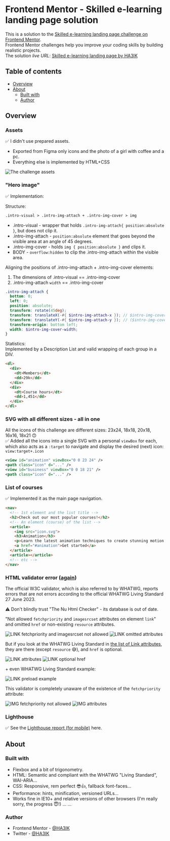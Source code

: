 # Frontend Mentor - Skilled e-learning landing page solution

This is a solution to the [Skilled e-learning landing page challenge on Frontend Mentor](https://www.frontendmentor.io/challenges/skilled-elearning-landing-page-S1ObDrZ8q).  
Frontend Mentor challenges help you improve your coding skills by building realistic projects.  
The solution *live URL*: [Skilled e-learning landing page by HA3IK](https://ha3ik.github.io/fep/skilled-elearning-landing-page)

## Table of contents

- [Overview](#overview)
- [About](#about)
  - [Built with](#built-with)
  - [Author](#author)

## Overview

### Assets

✅ I didn't use prepared assets.
- Exported from Figma only icons and the photo of a girl with coffee and a pc.
- Everything else is implemented by HTML+CSS

![The challenge assets](_challenge/screenshot/assets.png)


### "Hero image"

✅ Implementation:

Structure:
```html
.intro-visual > .intro-img-attach + .intro-img-cover > img
```
- .intro-visual - wrapper that holds `.intro-img-attach{ position:absolute }`, but does not clip it.
- .intro-img-attach - `position:absolute` element that goes beyond the visible area at an angle of 45 degrees.
- .intro-img-cover - holds `img { position:absolute }` and clips it.
- BODY - `overflow:hidden` to clip the .intro-img-attach within the visible area.

Aligning the positions of .intro-img-attach + .intro-img-cover elements:
1. The dimensions of .intro-visual == .intro-img-cover
2. .intro-img-attach `width` == .intro-img-cover
```scss
.intro-img-attach {
  bottom: 0;
  left: 0;
  position: absolute;
  transform: rotate(45deg);
  transform: translateX(-#{ $intro-img-attach-x }); // $intro-img-cover-width / 2
  transform: translateY(-#{ $intro-img-attach-y }); // ($intro-img-cover-width / 4) sin 45deg
  transform-origin: bottom left;
  width: $intro-img-cover-width;
}
```

Statistics:   
Implemented by a Description List and valid wrapping of each group in a DIV.
```html
<dl>
  <div>
    <dt>Members</dt>
    <dd>29k</dd>
  </div>
  <div>
    <dt>Course hours</dt>
    <dd>1,451</dd>
  </div>
</dl>
```

### SVG with all different sizes - all in one

All the icons of this challenge are different sizes: 23x24, 18x18, 20x18, 16x16, 18x21 🙃  
✅ Added all the icons into a single SVG with a personal `viewBox` for each, which also acts as a `:target` to navigate and display the desired (next) icon: `view:target+.icon`

```svg
<view id="animation" viewBox="0 0 23 24" />
<path class="icon" d="..." />
<view id="business" viewBox="0 0 18 21" />
<path class="icon" d="..." />
```

### List of courses

✅ Implemented it as the main page navigation.

```html
<nav>
  <!-- 1st element and the list title -->
  <h2>Check out our most popular courses!</h2>
  <!-- An element (course) of the list -->
  <article>
    <img src="icon.svg">
    <h3>Animation</h3>
    <p>Learn the latest animation techniques to create stunning motion design and captivate your audience.</p>
    <a href="#animation">Get started</a>
  </article>
  <article></article>
  <!-- etc -->
</nav>
```

### HTML validator error ([again](https://github.com/HA3IK/fep/blob/four-card-feature-section/README.md#semantics-of-the-complex-header))

The official W3C validator, which is also referred to by WHATWG, reports errors that are not errors according to the official WHATWG Living Standard <time datetime="2023-06-27">27 June 2023</time>.

⚠️ Don't blindly trust "The Nu Html Checker" - its database is out of date.

"Not allowed `fetchpriority` and `imagesrcset` attributes on element `link`" and omitted `href` or non-existing `resource` attributes.

![LINK fetchpriority and imagesrcset not allowed](_challenge/screenshot/validator-link-preload.png)
![LINK omitted attributes](_challenge/screenshot/validator-link-preload-omitted.png)

But if you look at the WHATWG Living Standard in [the list of Link attributes](https://html.spec.whatwg.org/multipage/semantics.html#the-link-element:concept-element-attributes), they are there (except `resource` 😅), and `href` is optional.

![LINK attributes](_challenge/screenshot/whatwg-link-attributes.png)
![LINK optional href](_challenge/screenshot/whatwg-link-href.png)

\+ even WHATWG Living Standard example:

![LINK preload example](_challenge/screenshot/whatwg-example-link-imagesrcset.png)

This validator is completely unaware of the existence of the `fetchpriority` attribute:

![IMG fetchpriority not allowed](_challenge/screenshot/validator-img-fetchpriority.png)
![IMG attributes](_challenge/screenshot/whatwg-img-attributes.png)

### Lighthouse

✅ See the [Lighthouse report (for mobile)](https://ha3ik.github.io/fep/skilled-elearning-landing-page/_challenge/lighthouse-report-mob.html) here.

## About

### Built with

- Flexbox and a bit of trigonometry.
- HTML: Semantic and compliant with the WHATWG "Living Standard", WAI-ARIA…
- CSS: Responsive, rem perfect 😎👍, fallback font-faces…
- Performance: hints, minification, versioned URLs…
- Works fine in IE10+ and relative versions of other browsers (I'm really sorry, the progress 😇!) …
  …

### Author

- Frontend Mentor - [@HA3IK](https://www.frontendmentor.io/profile/ha3ik)
- Twitter - [@HA3IK](https://www.twitter.com/ha3ik)
